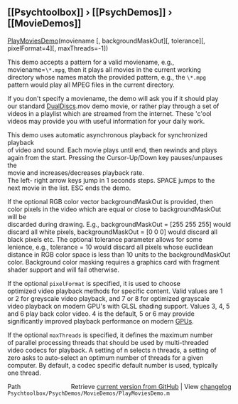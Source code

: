 ## [[Psychtoolbox]] &#8250; [[PsychDemos]] &#8250; [[MovieDemos]]

[PlayMoviesDemo](PlayMoviesDemo)(moviename [, backgroundMaskOut][, tolerance][, pixelFormat=4][, maxThreads=-1])  
  
This demo accepts a pattern for a valid moviename, e.g.,  
moviename=`\*.mpg`, then it plays all movies in the current working  
directory whose names match the provided pattern, e.g., the `\*.mpg`  
pattern would play all MPEG files in the current directory.  
  
If you don't specify a moviename, the demo will ask you if it should play  
our standard [DualDiscs](DualDiscs).mov demo movie, or rather play through a set of  
videos in a playlist which are streamed from the internet. These 'c'ool  
videos may provide you with useful information for your daily work.  
  
This demo uses automatic asynchronous playback for synchronized playback  
of video and sound. Each movie plays until end, then rewinds and plays  
again from the start. Pressing the Cursor-Up/Down key pauses/unpauses the  
movie and increases/decreases playback rate.  
The left- right arrow keys jump in 1 seconds steps. SPACE jumps to the  
next movie in the list. ESC ends the demo.  
  
If the optional RGB color vector backgroundMaskOut is provided, then  
color pixels in the video which are equal or close to backgroundMaskOut will be  
discarded during drawing. E.g., backgroundMaskOut = [255 255 255] would  
discard all white pixels, backgroundMaskOut = [0 0 0] would discard all  
black pixels etc. The optional tolerance parameter allows for some  
lenience, e.g., tolerance = 10 would discard all pixels whose euclidean  
distance in RGB color space is less than 10 units to the backgroundMaskOut  
color. Background color masking requires a graphics card with fragment  
shader support and will fail otherwise.  
  
If the optional `pixelFormat` is specified, it is used to choose  
optimized video playback methods for specific content. Valid values are 1  
or 2 for greyscale video playback, and 7 or 8 for optimized grayscale  
video playback on modern GPU's with GLSL shading support. Values 3, 4, 5  
and 6 play back color video. 4 is the default, 5 or 6 may provide  
significantly improved playback performance on modern [GPUs](GPUs).  
  
If the optional `maxThreads` is specified, it defines the maximum number  
of parallel processing threads that should be used by multi-threaded  
video codecs for playback. A setting of n selects n threads, a setting of  
zero asks to auto-select an optimum number of threads for a given  
computer. By default, a codec specific default number is used, typically  
one thread.  
  




<div class="code_header" style="text-align:right;">
  <span style="float:left;">Path&nbsp;&nbsp;</span> <span class="counter">Retrieve <a href=
  "https://raw.github.com/Psychtoolbox-3/Psychtoolbox-3/beta/Psychtoolbox/PsychDemos/MovieDemos/PlayMoviesDemo.m">current version from GitHub</a> | View <a href=
  "https://github.com/Psychtoolbox-3/Psychtoolbox-3/commits/beta/Psychtoolbox/PsychDemos/MovieDemos/PlayMoviesDemo.m">changelog</a></span>
</div>
<div class="code">
  <code>Psychtoolbox/PsychDemos/MovieDemos/PlayMoviesDemo.m</code>
</div>

